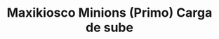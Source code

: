 ---
title: "Maxikiosco Minions (Primo) Carga de sube"
url: /moron/maxikiosco-minions-primo-carga-de-sube/
shop: supermercado
---